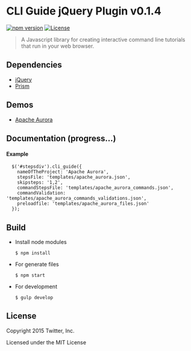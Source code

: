 # CLI Guide jQuery Plugin v0.1.4

[![npm version](http://marti1125.webfactional.com/npm.svg)](https://www.npmjs.com/package/cli-guide.js)
[![License](http://img.shields.io/badge/license-MIT-blue.svg)](https://raw.githubusercontent.com/twitter/cli-guide.js/master/LICENSE)

> A Javascript library for creating interactive command line tutorials that run in your web browser.

Dependencies
-----------------

* [jQuery](https://jquery.com/download/)
* [Prism](http://prismjs.com/download.html)

Demos
-----

* [Apache Aurora](http://twitter.github.io/cli-guide.js/demo/aurora.html)


Documentation (progress...)
-------------

#### Example

      $('#stepsdiv').cli_guide({
        nameOfTheProject: 'Apache Aurora',
        stepsFile: 'templates/apache_aurora.json',
        skipsteps: '1,2',
        commandStepsFile: 'templates/apache_aurora_commands.json',
        commandValidation: 'templates/apache_aurora_commands_validations.json',
        preloadfile: 'templates/apache_aurora_files.json'
      });

Build
-------------

- Install node modules

      $ npm install

- For generate files

      $ npm start

- For development

      $ gulp develop

License
-------

Copyright 2015 Twitter, Inc.

Licensed under the MIT License
